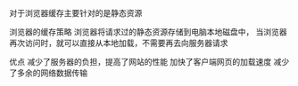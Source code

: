 

对于浏览器缓存主要针对的是静态资源

浏览器的缓存策略
浏览器将请求过的静态资源存储到电脑本地磁盘中，
当浏览器再次访问时，就可以直接从本地加载，不需要再去向服务器请求


优点
减少了服务器的负担，提高了网站的性能
加快了客户端网页的加载速度
减少了多余的网络数据传输
